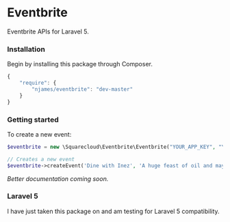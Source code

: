 # Eventbrite

Eventbrite APIs for Laravel 5.

### Installation

Begin by installing this package through Composer.

```js
{
    "require": {
        "njames/eventbrite": "dev-master"
    }
}
```

### Getting started

To create a new event:
```php
$eventbrite = new \Squarecloud\Eventbrite\Eventbrite("YOUR_APP_KEY", "YOUR_USER_KEY");

// Creates a new event
$eventbrite->createEvent('Dine with Inez', 'A huge feast of oil and mayo!!!', $startDate, $endDate, $timezone, $details);
```

*Better documentation coming soon.*

### Laravel 5

I have just taken this package on and am testing for Laravel 5 compatibility.